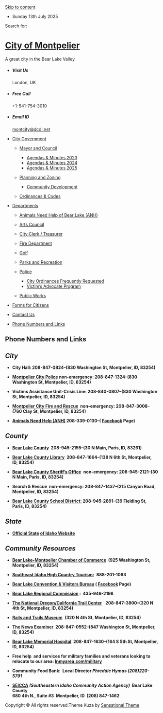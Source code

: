 [Skip to content](https://montpelier.id.gov/resources/)

- Sunday 13th July 2025

<!--THE END-->

Search for:

# [City of Montpelier](https://montpelier.id.gov)

A great city in the Bear Lake Valley

- ##### Visit Us
  
  London, UK
- ##### Free Call
  
  +1-541-754-3010
- ##### Email ID
  
  [montcity@dcdi.net](mailto:montcity@dcdi.net)

<!--THE END-->

- [City Government](https://montpelier.id.gov/city-government)
  
  - [Mayor and Council](https://montpelier.id.gov/city-government/mayor-and-council)
    
    - [Agendas &amp; Minutes 2023](https://montpelier.id.gov/city-government/mayor-and-council/agenda-minutes/agendas-and-minutes)
    - [Agendas &amp; Minutes 2024](https://montpelier.id.gov/city-government/mayor-and-council/agenda-minutes/agendas-minutes-2024)
    - [Agendas &amp; Minutes 2025](https://montpelier.id.gov/city-government/mayor-and-council/agenda-minutes/agendas-minutes-2025)
  - [Planning and Zoning](https://montpelier.id.gov/city-government/planning-and-zoning)
    
    - [Community Development](https://montpelier.id.gov/city-government/planning-and-zoning/community-development)
  - [Ordinances &amp; Codes](https://montpelier.id.gov/city-government/ordinances-codes)
- [Departments](https://montpelier.id.gov/departments-2)
  
  - [Animals Need Help of Bear Lake (ANH)](https://montpelier.id.gov/departments-2/animals-need-help-of-bear-lake-anh)
  - [Arts Council](https://montpelier.id.gov/departments-2/arts-council)
  - [City Clerk / Treasurer](https://montpelier.id.gov/departments-2/city-clerk-treasurer)
  - [Fire Department](https://montpelier.id.gov/departments-2/fire)
  - [Golf](https://montpelier.id.gov/departments-2/golf)
  - [Parks and Recreation](https://montpelier.id.gov/departments-2/parks-and-recreation)
  - [Police](https://montpelier.id.gov/departments-2/police)
    
    - [City Ordinances Frequently Requested](https://montpelier.id.gov/departments-2/police/city-ordinances-frequently-requested)
    - [Victim’s Advocate Program](https://montpelier.id.gov/departments-2/police/victims-advocate-program)
  - [Public Works](https://montpelier.id.gov/departments-2/sample-page)
- [Forms for Citizens](https://montpelier.id.gov/forms-for-citizens)
- [Contact Us](https://montpelier.id.gov/contact-us)
- [Phone Numbers and Links](https://montpelier.id.gov/resources)

## Phone Numbers and Links

## ***City***

- **City Hall: 208-847-0824–(830 Washington St, Montpelier, ID, 83254)**

<!--THE END-->

- **[Montpelier City Police](https://www.montpelierpd.com) non-emergency: 208-847-1324–(830 Washington St, Montpelier, ID, 83254)**

<!--THE END-->

- **Victims Assistance Unit-Crisis Line: 208-840-0807–(830 Washington St, Montpelier, ID, 83254)**

<!--THE END-->

- **[Montpelier City Fire and Rescue](https://www.facebook.com/search/top/?q=montpelier%20city%20fire%20and%20rescue)  non-emergency: 208-847-3008–(760 Clay St, Montpelier, ID, 83254)**

<!--THE END-->

- **[Animals Need Help (ANH)](https://www.anhbearlake.org) 208-339-0130–( [Facebook](https://www.facebook.com/anhbearlake) Page)**

## ***County***

- **[Bear Lake County](https://www.bearlakecounty.info)  208-945-2155–(30 N Main, Paris, ID, 83261)**

<!--THE END-->

- **[Bear Lake County Library](https://web.archive.org/web/20101019050224/http://bearlake.lili.org)  208-847-1664–(138 N 6th St, Montpelier, ID, 83254)**

<!--THE END-->

- [**Bear Lake County Sheriff’s Office**](https://www.blcso.us)  **non-emergency: 208-945-2121–(30 N Main, Paris, ID, 83254)**

<!--THE END-->

- **Search &amp; Rescue  non-emergency: 208-847-1437–(215 Canyon Road, Montpelier, ID, 83254)**

<!--THE END-->

- **[Bear Lake County School District:](https://www.blsd.net/en-US) 208-945-2891–(39 Fielding St, Paris, ID, 83254)**

## ***State***

- **[Official State](https://www.idaho.gov) [of Idaho Website](https://www.idaho.gov)**

## ***Community Resources***

- **[Bear Lake-Montpelier Chamber of Commerce](https://www.bearlakechamber.us)  (925 Washington St, Montpelier, ID, 83254)**

<!--THE END-->

- [**Southeast Idaho High Country Tourism:**](https://idahohighcountry.org)  **888-201-1063**

<!--THE END-->

- **[Bear Lake Convention &amp; Visitors Bureau](https://bearlake.org/?fbclid=IwAR0YyAEL4zCsU7zwOm10BIXoFYpT5vWmOwfSzRlgLnz_UR69Qb06EeBW0sY) ( [Facebook](https://www.facebook.com/BearLakeValleyCVB) Page)**

<!--THE END-->

- **[Bear Lake Regional Commission](https://www.bearlakeregionalcommission.org) :  435-946-2198**

<!--THE END-->

- **[The National Oregon/California Trail Center](https://www.oregontrailcenter.org)**   **208-847-3800–(320 N 4th St, Montpelier, ID, 83254)**

<!--THE END-->

- [**Rails and Trails Museum**](https://www.railsandtrails.net)  **(320 N 4th St, Montpelier, ID, 83254)**

<!--THE END-->

- **[The News Examiner](https://www.news-examiner.net)  208-847-0552–(847 Washington St, Montpelier, ID, 83254)**

<!--THE END-->

- **[Bear Lake Memorial Hospital](https://www.blmhospital.com)  208-847-1630–(164 S 5th St, Montpelier, ID, 83254)**

<!--THE END-->

- **Free help  and services for military families and veterans looking to relocate to our area: [Inmyarea.com/military](https://www.inmyarea.com/military)**

<!--THE END-->

- **Community Food Bank:  Local Director *Phreddie Hymas (208)220-5791***

<!--THE END-->

- **[SEICCA](https://www.seicaa.org) *(Southeastern Idaho Community Action Agency)*  Bear Lake County**  
  **680 4th N., Suite #3  Montpelier, ID  (208) 847-1462**

Copyright © All rights reserved.Theme Kuza by [Sensational Theme](https://sensationaltheme.com)